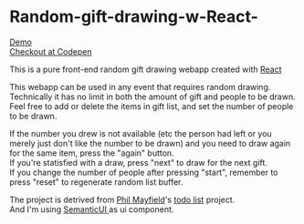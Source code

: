 # Random-gift-drawing-w-React-


<p> <a href="iiia.github.io/random-reactjs">Demo</a>
  </br>
  <a href="http://codepen.io/spencerwu85/pen/yJGVGW"> Checkout at Codepen</a>
  </br>
</p>
<p>
This is a pure front-end random gift drawing webapp created with <a href="https://facebook.github.io/react/">React</a></p>

<p>
  This webapp can be used in any event that requires random drawing. Technically it has no limit in both the amount of gift and people to be drawn.
  Feel free to add or delete the items in gift list, and set the number of people to be drawn.
</br>
</p>
<p>
If the number you drew is not available (etc the person had left or you merely just don't like the number to be drawn) and you need to draw again for the same item, press the "again" button.
</br>
If you're statisfied with a draw, press "next" to draw for the next gift.
</br>
If you change the number of people after pressing "start", remember to press "reset" to regenerate random list buffer.

</p>


<p> The project is detrived from <a href="http://codepen.io/philmayfield/#">Phil Mayfield</a>'s 
<a href="http://codepen.io/philmayfield/pen/MwRgyN">todo list</a> project.
</br>
And I'm using <a href="http://semantic-ui.com/"> SemanticUI </a> as ui component.
